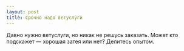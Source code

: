 ```yaml
---
layout: post 
title: Срочно надо ветуслуги 
--- 
```

Давно нужно ветуслуги, но никак не решусь заказать. Может кто подскажет — хорошая затея или нет? Делитесь опытом.